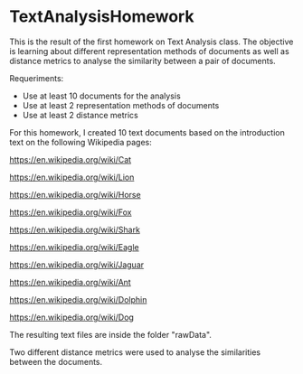 # TextAnalysisHomework

This is the result of the first homework on Text Analysis class. 
The objective is learning about different representation methods of documents as well as distance metrics to analyse the similarity between a pair of documents. 

Requeriments:

- Use at least 10 documents for the analysis
- Use at least 2 representation methods of documents
- Use at least 2 distance metrics

For this homework, I created 10 text documents based on the introduction text on the following Wikipedia pages:

https://en.wikipedia.org/wiki/Cat

https://en.wikipedia.org/wiki/Lion

https://en.wikipedia.org/wiki/Horse

https://en.wikipedia.org/wiki/Fox

https://en.wikipedia.org/wiki/Shark

https://en.wikipedia.org/wiki/Eagle

https://en.wikipedia.org/wiki/Jaguar

https://en.wikipedia.org/wiki/Ant

https://en.wikipedia.org/wiki/Dolphin

https://en.wikipedia.org/wiki/Dog

The resulting text files are inside the folder "rawData".

Two different distance metrics were used to analyse the similarities between the documents. 
